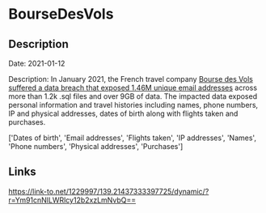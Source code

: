 # BourseDesVols

## Description

Date: 2021-01-12

Description:
In January 2021, the French travel company <a href="https://www.riskbasedsecurity.com/2021/02/19/dark-web-roundup-january-2021/" target="_blank" rel="noopener">Bourse des Vols suffered a data breach that exposed 1.46M unique email addresses</a> across more than 1.2k .sql files and over 9GB of data. The impacted data exposed personal information and travel histories including names, phone numbers, IP and physical addresses, dates of birth along with flights taken and purchases.


['Dates of birth', 'Email addresses', 'Flights taken', 'IP addresses', 'Names', 'Phone numbers', 'Physical addresses', 'Purchases']

## Links

https://link-to.net/1229997/139.21437333397725/dynamic/?r=Ym91cnNlLWRlcy12b2xzLmNvbQ==